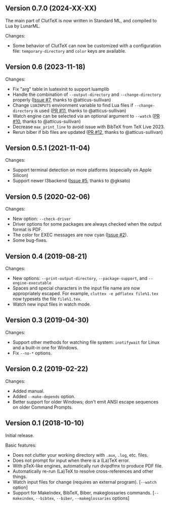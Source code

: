 Version 0.7.0 (2024-XX-XX)
-----

The main part of ClutTeX is now written in Standard ML, and compiled to Lua by LunarML.

Changes:

* Some behavior of ClutTeX can now be customized with a configuration file: `temporary-directory` and `color` keys are available.

Version 0.6 (2023-11-18)
-----

Changes:

* Fix "arg" table in luatexinit to support luamplib
* Handle the combination of `--output-directory` and `--change-directory` properly ([Issue #7](https://github.com/minoki/cluttex/issues/7), thanks to @atticus-sullivan)
* Change `LUAINPUTS` environment variable to find Lua files if `--change-directory` is used ([PR #11](https://github.com/minoki/cluttex/pull/11), thanks to @atticus-sullivan)
* Watch engine can be selected via an optional argument to `--watch` ([PR #10](https://github.com/minoki/cluttex/pull/10), thanks to @atticus-sullivan)
* Decrease `max_print_line` to avoid issue with BibTeX from TeX Live 2023.
* Rerun biber if bib files are updated ([PR #12](https://github.com/minoki/cluttex/pull/12), thanks to @atticus-sullivan)

Version 0.5.1 (2021-11-04)
-----

Changes:

* Support terminal detection on more platforms (especially on Apple Silicon)
* Support newer l3backend ([Issue #5](https://github.com/minoki/cluttex/issues/5), thanks to @gksato)

Version 0.5 (2020-02-06)
-----

Changes:

* New option: `--check-driver`
* Driver options for some packages are always checked when the output format is PDF.
* The color for EXEC messages are now cyan ([Issue #2](https://github.com/minoki/cluttex/issues/2)).
* Some bug-fixes.

Version 0.4 (2019-08-21)
-----

Changes:

* New options: `--print-output-directory`, `--package-support`, and `--engine-executable`
* Spaces and special characters in the input file name are now appropriately escaped.  For example, `cluttex -e pdflatex file%1.tex` now typesets the file `file%1.tex`.
* Watch new input files in watch mode.

Version 0.3 (2019-04-30)
-----

Changes:

* Support other methods for watching file system: `inotifywait` for Linux and a built-in one for Windows.
* Fix `--no-*` options.

Version 0.2 (2019-02-22)
-----

Changes:

* Added manual.
* Added `--make-depends` option.
* Better support for older Windows; don't emit ANSI escape sequences on older Command Prompts.

Version 0.1 (2018-10-10)
-----

Initial release.

Basic features:

* Does not clutter your working directory with `.aux`, `.log`, etc. files.
* Does not prompt for input when there is a (La)TeX error.
* With pTeX-like engines, automatically run dvipdfmx to produce PDF file.
* Automatically re-run (La)TeX to resolve cross-references and other things.
* Watch input files for change (requires an external program). [`--watch` option]
* Support for MakeIndex, BibTeX, Biber, makeglossaries commands. [`--makeindex`, `--bibtex`, `--biber`, `--makeglossaries` options]
